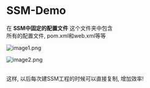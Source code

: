 # SSM-Demo 

在 **SSM中固定的配置文件** 这个文件夹中包含<br>
所有的配置文件, pom.xml和web.xml等等<br>

![image1.png](http://upload-images.jianshu.io/upload_images/2987011-21a18e852906599c.png?imageMogr2/auto-orient/strip%7CimageView2/2/w/1240)

![image2.png](http://upload-images.jianshu.io/upload_images/2987011-44d14a5749babf97.png?imageMogr2/auto-orient/strip%7CimageView2/2/w/1240)

<br>
这样, 以后每次建SSM工程的时候可以直接复制, 增加效率! 
